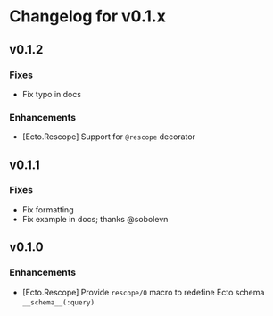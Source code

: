 # Changelog for v0.1.x

## v0.1.2

### Fixes

  * Fix typo in docs

### Enhancements

  * [Ecto.Rescope] Support for `@rescope` decorator

## v0.1.1

### Fixes

  * Fix formatting
  * Fix example in docs; thanks @sobolevn

## v0.1.0

### Enhancements

  * [Ecto.Rescope] Provide `rescope/0` macro to redefine Ecto schema `__schema__(:query)`
